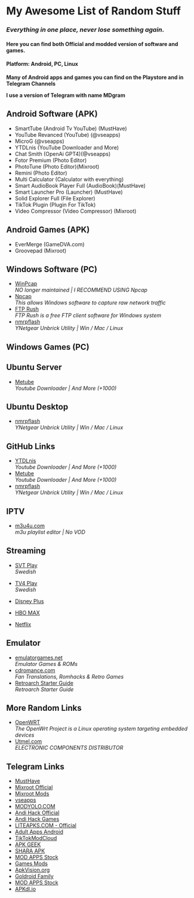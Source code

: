 # My Awesome List of Random Stuff ##

### *Everything in one place, never lose something again*.

#### Here you can find both Official and modded version of software and games.

#### Platform: Android, PC, Linux

**Many of Android apps and games you can find on the Playstore and in Telegram Channels**

**I use a version of Telegram with name MDgram**
  
## Android Software (APK)
- SmartTube (Android Tv YouTube) (MustHave)
- YouTube Revanced (YouTube) (@vseapps)
- MicroG (@vseapps)
- YTDLnis (YouTube Downloader and More)
- Chat Smith (OpenAi GPT4)(@vseapps)
- Fotor Premium (Photo Editor)
- PhotoTune (Photo Editor)(Mixroot)
- Remini (Photo Editor)
- Multi Calculator (Calculator with everything)
- Smart AudioBook Player Full (AudioBook)(MustHave)
- Smart Launcher Pro (Launcher) (MustHave)
- Solid Explorer Full (File Explorer)
- TikTok Plugin (Plugin For TikTok)
- Video Compressor (Video Compressor) (Mixroot)

## Android Games (APK)
- EverMerge (GameDVA.com)
- Groovepad (Mixroot)

## Windows Software (PC)
- [WinPcap](https://www.winpcap.org/) <br>
   *NO longer maintained | I RECOMMEND USING Npcap*
- [Npcap](https://npcap.com/) <br>
   *This allows Windows software to capture raw network traffic*
- [FTP Rush](https://www.wftpserver.com/) <br>
   *FTP Rush is a free FTP client software for Windows system*
- [nmrpflash](https://github.com/jclehner/nmrpflash) <br>
   *YNetgear Unbrick Utility | Win / Mac / Linux*
  
## Windows Games (PC)

## Ubuntu Server 
- [Metube](https://github.com/alexta69/metube) <br>
   *Youtube Downloader | And More (+1000)*

## Ubuntu Desktop
- [nmrpflash](https://github.com/jclehner/nmrpflash) <br>
   *YNetgear Unbrick Utility | Win / Mac / Linux*
  
## GitHub Links 
- [YTDLnis](https://github.com/deniscerri/ytdlnis) <br>
  *Youtube Downloader | And More (+1000)*
- [Metube](https://github.com/alexta69/metube) <br>
   *Youtube Downloader | And More (+1000)*
- [nmrpflash](https://github.com/jclehner/nmrpflash) <br>
   *YNetgear Unbrick Utility | Win / Mac / Linux*
  
## IPTV 
- [m3u4u.com](https://m3u4u.com/) <br>
   *m3u playlist editor | No VOD*

## Streaming
- [SVT Play](https://www.svtplay.se) <br>
   *Swedish*
- [TV4 Play](https://www.tv4play.se) <br>
   *Swedish*
- [Disney Plus](https://www.disneyplus.com) <br>
  
- [HBO MAX](https://www.hbomax.com) <br>
  
- [Netflix](https://www.netflix.com) <br>
  

## Emulator
- [emulatorgames.net](https://www.emulatorgames.net/) <br>
   *Emulator Games & ROMs*
- [cdromance.com](https://cdromance.com/) <br>
   *Fan Translations, Romhacks & Retro Games*
- [Retroarch Starter Guide](https://retrogamecorps.com/2022/02/28/retroarch-starter-guide/) <br>
   *Retroarch Starter Guide*
  
## More Random Links
- [OpenWRT](https://openwrt.org/) <br>
   *The OpenWrt Project is a Linux operating system targeting embedded devices*
- [Utmel.com](https://www.utmel.com/) <br>
  *ELECTRONIC COMPONENTS DISTRIBUTOR*

## Telegram Links
- [MustHave](https://t.me/Alexey070315)
- [Mixroot Official](https://t.me/mixroot_Official)
- [Mixroot Mods](https://t.me/Mixrootmods)
- [vseapps](https://t.me/vseapps)
- [MODYOLO.COM](https://t.me/modyolo_official)
- [Andi Hack Official](https://t.me/andihack_mods)
- [Andi Hack Games](https://t.me/Android_hacked_games)
- [LITEAPKS.COM - Official](https://t.me/liteapks)
- [Adult Apps Android](https://t.me/Adult_Apps_Android_Hacked_Games)
- [TikTokModCloud](https://t.me/TikTokModCloud)
- [APK GEEK](https://t.me/ApkGeek)
- [SHARA APK](https://t.me/SharaAPK)
- [MOD APPS Stock](https://t.me/MOD_APPS_Stock)
- [Games Mods](https://t.me/All_GamesMods)
- [ApkVision.org](https://t.me/apkvision)
- [Goldroid Family](https://t.me/apkmodyfamily)
- [MOD APPS Stock](https://t.me/MOD_APPS_Stock)
- [APKdl.io](https://t.me/apkdl_mod_io)


